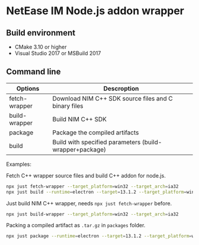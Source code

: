 # NetEase IM Node.js addon wrapper

## Build environment

 - CMake 3.10 or higher
 - Visual Studio 2017 or MSBuild 2017

## Command line

|Options|Descroption|
|---|---|
|fetch-wrapper|Download NIM C++ SDK source files and C binary files|
|build-wrapper|Build NIM C++ SDK|
|package|Package the compiled artifacts|
|build|Build with specified parameters (build-wrapper+package)|

Examples:

Fetch C++ wrapper source files and build C++ addon for node.js.

```bash
npx just fetch-wrapper --target_platform=win32 --target_arch=ia32
npx just build --runtime=electron --target=13.1.2 --target_platform=win32 --target_arch=ia32
```

Just build NIM C++ wrapper, needs `npx just fetch-wrapper` before.

```bash
npx just build-wrapper --target_platform=win32 --target_arch=ia32
```

Packing a compiled artifact as `.tar.gz` in `packages` folder.

```bash
npx just package --runtime=electron --target=13.1.2 --target_platform=win32 --target_arch=ia32
```
